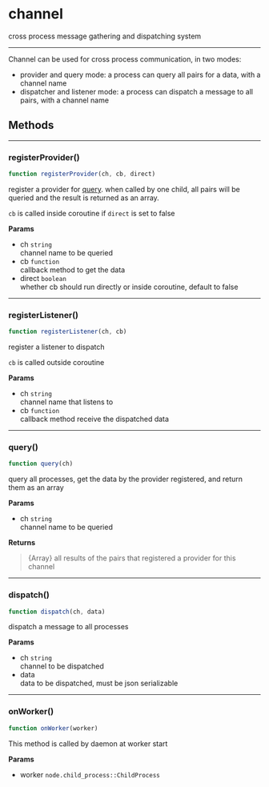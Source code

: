 <!-- @rev f058beecdf2b84987e9cc3b2b95ef51f 20ae7b -->
# channel

cross process message gathering and dispatching system
 

----


 Channel can be used for cross process communication, in two modes:

   - provider and query mode: a process can query all pairs for a data, with a channel name
   - dispatcher and listener mode: a process can dispatch a message to all pairs, with a channel name



## Methods

------------------------------------------------------------------------
### registerProvider()

```js
function registerProvider(ch, cb, direct) 
```


 register a provider for [query](#query). when called by one child, all pairs will be queried and the result
 is returned as an array.

 `cb` is called inside coroutine if `direct` is set to false


**Params**

  - ch `string`
    <br>channel name to be queried
  - cb `function`
    <br>callback method to get the data
  - direct `boolean`
    <br>whether cb should run directly or inside coroutine, default to false
 


------------------------------------------------------------------------
### registerListener()

```js
function registerListener(ch, cb) 
```


 register a listener to dispatch

 `cb` is called outside coroutine


**Params**

  - ch `string`
    <br>channel name that listens to
  - cb `function`
    <br>callback method receive the dispatched data
 


------------------------------------------------------------------------
### query()

```js
function query(ch) 
```


 query all processes, get the data by the provider registered, and return them as an array

**Params**

  - ch `string`
    <br>channel name to be queried

**Returns**

> {Array} all results of the pairs that registered a provider for this channel
 

------------------------------------------------------------------------
### dispatch()

```js
function dispatch(ch, data) 
```


 dispatch a message to all processes

**Params**

  - ch `string`
    <br>channel to be dispatched
  - data
    <br>data to be dispatched, must be json serializable
 


------------------------------------------------------------------------
### onWorker()

```js
function onWorker(worker) 
```


 This method is called by daemon at worker start


**Params**

  - worker `node.child_process::ChildProcess`

